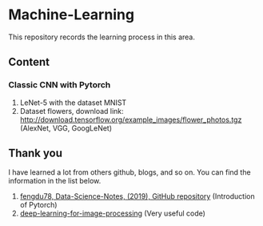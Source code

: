 # Machine-Learning
This repository records the learning process in this area.
## Content
### Classic CNN with Pytorch
1. LeNet-5 with the dataset MNIST <br>
2. Dataset flowers, download link: http://download.tensorflow.org/example_images/flower_photos.tgz
   (AlexNet, VGG, GoogLeNet)

## Thank you
I have learned a lot from others github, blogs, and so on. You can find the information in the list below.
1. [fengdu78, Data-Science-Notes, (2019), GitHub repository](https://github.com/fengdu78/Data-Science-Notes) (Introduction of Pytorch)
2. [deep-learning-for-image-processing](https://github.com/WZMIAOMIAO/deep-learning-for-image-processing/tree/master/pytorch_classification) (Very useful code)
